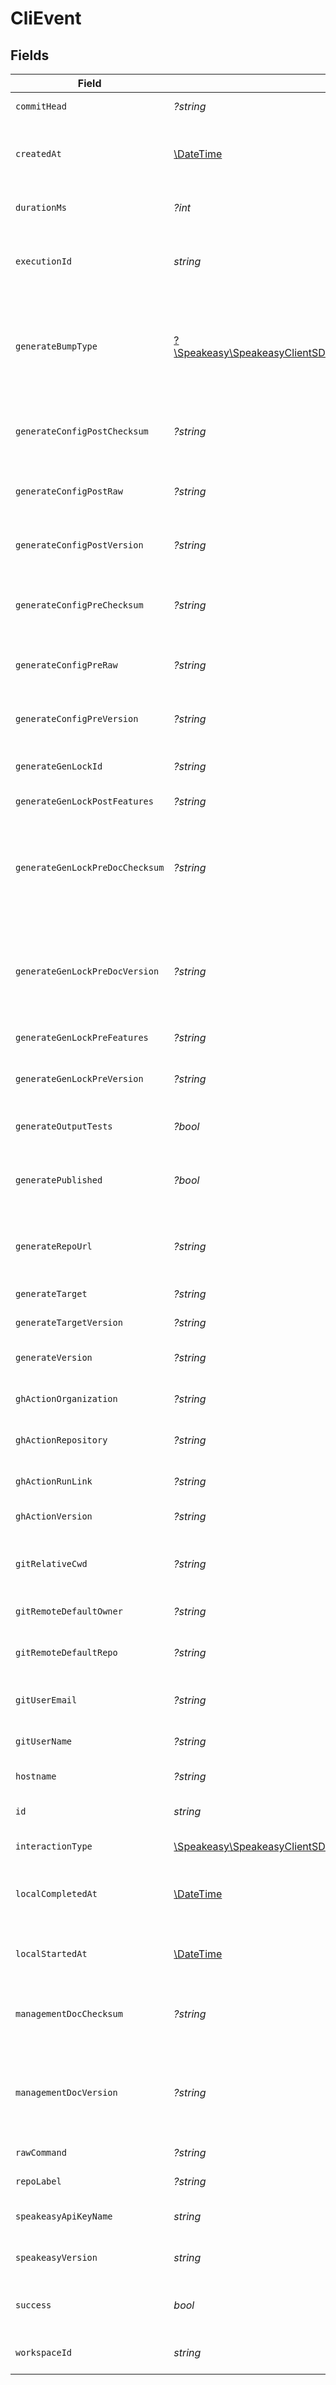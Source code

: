 # CliEvent


## Fields

| Field                                                                                                    | Type                                                                                                     | Required                                                                                                 | Description                                                                                              |
| -------------------------------------------------------------------------------------------------------- | -------------------------------------------------------------------------------------------------------- | -------------------------------------------------------------------------------------------------------- | -------------------------------------------------------------------------------------------------------- |
| `commitHead`                                                                                             | *?string*                                                                                                | :heavy_minus_sign:                                                                                       | Remote commit ID.                                                                                        |
| `createdAt`                                                                                              | [\DateTime](https://www.php.net/manual/en/class.datetime.php)                                            | :heavy_check_mark:                                                                                       | Timestamp when the event was created in the database.                                                    |
| `durationMs`                                                                                             | *?int*                                                                                                   | :heavy_minus_sign:                                                                                       | Duration of the event in milliseconds.                                                                   |
| `executionId`                                                                                            | *string*                                                                                                 | :heavy_check_mark:                                                                                       | Unique identifier for each execution of the CLI.                                                         |
| `generateBumpType`                                                                                       | [?\Speakeasy\SpeakeasyClientSDK\Models\Shared\GenerateBumpType](../../Models/Shared/GenerateBumpType.md) | :heavy_minus_sign:                                                                                       | Bump type of the lock file (calculated semver delta, or a custom change (manual release))                |
| `generateConfigPostChecksum`                                                                             | *?string*                                                                                                | :heavy_minus_sign:                                                                                       | Checksum of the configuration file (post generation)                                                     |
| `generateConfigPostRaw`                                                                                  | *?string*                                                                                                | :heavy_minus_sign:                                                                                       | Rendered configuration file (post generation)                                                            |
| `generateConfigPostVersion`                                                                              | *?string*                                                                                                | :heavy_minus_sign:                                                                                       | Version of the generated target (post generation)                                                        |
| `generateConfigPreChecksum`                                                                              | *?string*                                                                                                | :heavy_minus_sign:                                                                                       | Checksum of the configuration file (prior to generation)                                                 |
| `generateConfigPreRaw`                                                                                   | *?string*                                                                                                | :heavy_minus_sign:                                                                                       | Rendered configuration file (prior to generation)                                                        |
| `generateConfigPreVersion`                                                                               | *?string*                                                                                                | :heavy_minus_sign:                                                                                       | Version of the generated target (prior to generation)                                                    |
| `generateGenLockId`                                                                                      | *?string*                                                                                                | :heavy_minus_sign:                                                                                       | gen.lock ID (expected to be a uuid).                                                                     |
| `generateGenLockPostFeatures`                                                                            | *?string*                                                                                                | :heavy_minus_sign:                                                                                       | Features post generation                                                                                 |
| `generateGenLockPreDocChecksum`                                                                          | *?string*                                                                                                | :heavy_minus_sign:                                                                                       | Checksum of the Previous Rendered OpenAPI document (prior to generation, via gen lock)                   |
| `generateGenLockPreDocVersion`                                                                           | *?string*                                                                                                | :heavy_minus_sign:                                                                                       | info.Version of the Previous Rendered OpenAPI document (prior to generation, via gen lock)               |
| `generateGenLockPreFeatures`                                                                             | *?string*                                                                                                | :heavy_minus_sign:                                                                                       | Features prior to generation                                                                             |
| `generateGenLockPreVersion`                                                                              | *?string*                                                                                                | :heavy_minus_sign:                                                                                       | Artifact version for the Previous Generation                                                             |
| `generateOutputTests`                                                                                    | *?bool*                                                                                                  | :heavy_minus_sign:                                                                                       | Indicates whether tests were output.                                                                     |
| `generatePublished`                                                                                      | *?bool*                                                                                                  | :heavy_minus_sign:                                                                                       | Indicates whether the target was considered published.                                                   |
| `generateRepoUrl`                                                                                        | *?string*                                                                                                | :heavy_minus_sign:                                                                                       | Expected Repo URL, for use in documentation generation.                                                  |
| `generateTarget`                                                                                         | *?string*                                                                                                | :heavy_minus_sign:                                                                                       | The target of the event.                                                                                 |
| `generateTargetVersion`                                                                                  | *?string*                                                                                                | :heavy_minus_sign:                                                                                       | The version of the target.                                                                               |
| `generateVersion`                                                                                        | *?string*                                                                                                | :heavy_minus_sign:                                                                                       | Version of the generation logic used.                                                                    |
| `ghActionOrganization`                                                                                   | *?string*                                                                                                | :heavy_minus_sign:                                                                                       | GitHub organization of the action.                                                                       |
| `ghActionRepository`                                                                                     | *?string*                                                                                                | :heavy_minus_sign:                                                                                       | GitHub repository of the action.                                                                         |
| `ghActionRunLink`                                                                                        | *?string*                                                                                                | :heavy_minus_sign:                                                                                       | Link to the GitHub action run.                                                                           |
| `ghActionVersion`                                                                                        | *?string*                                                                                                | :heavy_minus_sign:                                                                                       | Version of the GitHub action.                                                                            |
| `gitRelativeCwd`                                                                                         | *?string*                                                                                                | :heavy_minus_sign:                                                                                       | Current working directory relative to the git root.                                                      |
| `gitRemoteDefaultOwner`                                                                                  | *?string*                                                                                                | :heavy_minus_sign:                                                                                       | Default owner for git remote.                                                                            |
| `gitRemoteDefaultRepo`                                                                                   | *?string*                                                                                                | :heavy_minus_sign:                                                                                       | Default repository name for git remote.                                                                  |
| `gitUserEmail`                                                                                           | *?string*                                                                                                | :heavy_minus_sign:                                                                                       | User email from git configuration.                                                                       |
| `gitUserName`                                                                                            | *?string*                                                                                                | :heavy_minus_sign:                                                                                       | User name from git configuration.                                                                        |
| `hostname`                                                                                               | *?string*                                                                                                | :heavy_minus_sign:                                                                                       | Remote hostname.                                                                                         |
| `id`                                                                                                     | *string*                                                                                                 | :heavy_check_mark:                                                                                       | Unique identifier for each event.                                                                        |
| `interactionType`                                                                                        | [\Speakeasy\SpeakeasyClientSDK\Models\Shared\InteractionType](../../Models/Shared/InteractionType.md)    | :heavy_check_mark:                                                                                       | Type of interaction.                                                                                     |
| `localCompletedAt`                                                                                       | [\DateTime](https://www.php.net/manual/en/class.datetime.php)                                            | :heavy_minus_sign:                                                                                       | Timestamp when the event completed, in local time.                                                       |
| `localStartedAt`                                                                                         | [\DateTime](https://www.php.net/manual/en/class.datetime.php)                                            | :heavy_check_mark:                                                                                       | Timestamp when the event started, in local time.                                                         |
| `managementDocChecksum`                                                                                  | *?string*                                                                                                | :heavy_minus_sign:                                                                                       | Checksum of the currently Rendered OpenAPI document.                                                     |
| `managementDocVersion`                                                                                   | *?string*                                                                                                | :heavy_minus_sign:                                                                                       | Version taken from info.version field of the Rendered OpenAPI document.                                  |
| `rawCommand`                                                                                             | *?string*                                                                                                | :heavy_minus_sign:                                                                                       | Full CLI command.                                                                                        |
| `repoLabel`                                                                                              | *?string*                                                                                                | :heavy_minus_sign:                                                                                       | Label of the git repository.                                                                             |
| `speakeasyApiKeyName`                                                                                    | *string*                                                                                                 | :heavy_check_mark:                                                                                       | Identifier of the Speakeasy API key.                                                                     |
| `speakeasyVersion`                                                                                       | *string*                                                                                                 | :heavy_check_mark:                                                                                       | Version of the Speakeasy CLI.                                                                            |
| `success`                                                                                                | *bool*                                                                                                   | :heavy_check_mark:                                                                                       | Indicates whether the event was successful.                                                              |
| `workspaceId`                                                                                            | *string*                                                                                                 | :heavy_check_mark:                                                                                       | Identifier of the workspace.                                                                             |